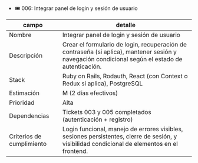 - 🎟️ 006: Integrar panel de login y sesión de usuario

| campo                     | detalle                                                                                                                                          |
| ------------------------- | ------------------------------------------------------------------------------------------------------------------------------------------------ |
| Nombre                    | Integrar panel de login y sesión de usuario                                                                                                      |
| Descripción               | Crear el formulario de login, recuperación de contraseña (si aplica), mantener sesión y navegación condicional según el estado de autenticación. |
| Stack                     | Ruby on Rails, Rodauth, React (con Context o Redux si aplica), PostgreSQL                                                                        |
| Estimación                | M (2 días efectivos)                                                                                                                             |
| Prioridad                 | Alta                                                                                                                                             |
| Dependencias              | Tickets 003 y 005 completados (autenticación + registro)                                                                                         |
| Criterios de cumplimiento | Login funcional, manejo de errores visibles, sesiones persistentes, cierre de sesión, y visibilidad condicional de elementos en el frontend.     |
